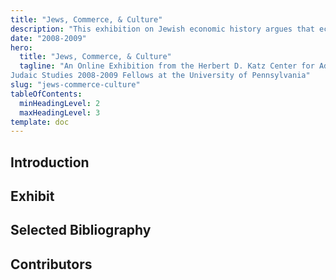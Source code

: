 ```yaml
---
title: "Jews, Commerce, & Culture"
description: "This exhibition on Jewish economic history argues that economics is not solely materialist and quantitative in nature but an integral part of Jewish religion and folkways."
date: "2008-2009"
hero:
  title: "Jews, Commerce, & Culture"
  tagline: "An Online Exhibition from the Herbert D. Katz Center for Advanced
Judaic Studies 2008-2009 Fellows at the University of Pennsylvania"
slug: "jews-commerce-culture"
tableOfContents:
  minHeadingLevel: 2
  maxHeadingLevel: 3
template: doc
---
```

## Introduction

## Exhibit

## Selected Bibliography

## Contributors
 